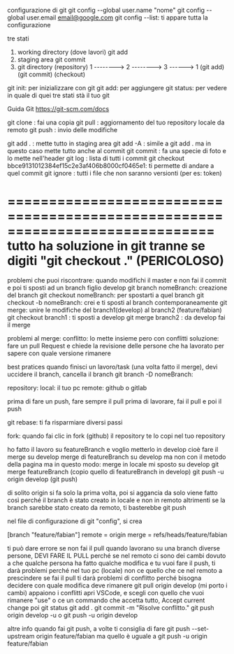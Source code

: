 
  configurazione di git
  git config --global user.name "nome"
  git config --global user.email email@google.com
  git config --list: ti appare tutta la configurazione
 
 
  tre stati
  1) working directory (dove lavori)
  git add
  2) staging area
  git commit
  3) git directory (repository)
  1  -------->  2  -------->  3  ------> 1
     (git add)    (git commit)   (checkout)
 
  git init: per inizializzare con git
  git add: per aggiungere
  git status: per vedere in quale di quei tre stati stà il tuo git
 
  Guida Git
  https://git-scm.com/docs
 
  git clone	: fai una copia
  git pull		: aggiornamento del tuo repository locale da remoto
  git push		: invio delle modifiche 
 
  git add .    : mette tutto in staging area
  git add -A   : simile a git add . ma in questo caso mette tutto anche al commit
  git commit   : fa una specie di foto e lo mette nell'header
  git log      : lista di tutti i commit
  git checkout bbce9131012384ef15c2e3af406b8000cf0465e1: ti permette di andare
  a quel commit
  git ignore   : tutti i file che non saranno versionti (per es: token)
 
  =============================================================================
  tutto ha soluzione in git tranne se digiti "git checkout ." (PERICOLOSO)
  =============================================================================
 
  problemi che puoi riscontrare:
  quando modifichi il master e non fai il commit e poi ti sposti ad un branch figlio develop
  git branch nomeBranch: creazione del branch
  git checkout nomeBranch: per spostarti a quel branch
  git checkout -b nomeBranch: crei e ti sposti al branch contemporaneamente
  git merge: unire le modifiche del branch1(develop) al branch2 (feature/fabian)
  git checkout branch1 : ti sposti a develop
  git merge branch2    : da develop fai il merge
 
  problemi al merge:
  conflitto: lo mette insieme pero con conflitti
  soluzione: fare un pull Request e chiede la revisione delle persone che ha lavorato per sapere con quale versione rimanere
 
  best pratices
  quando finisci un lavoro/task (una volta fatto il merge), devi uccidere il branch, cancella il branch
  git branch -D nomeBranch:
 
  repository:
  local: il tuo pc
  remote: github o gitlab
 
  prima di fare un push, fare sempre il pull
  prima di lavorare, fai il pull e poi il push
 
  git rebase: ti fa risparmiare diversi passi
 
  fork: quando fai clic in fork (github) il repository te lo copi nel tuo repository
 
  ho fatto il lavoro su featureBranch e voglio metterlo in develop cioè fare il merge su develop
  merge di featureBranch su develop ma non con il metodo della pagina
  ma in questo modo:
  merge in locale
  mi sposto su develop
  git merge featureBranch (copio quello di featureBranch in develop)
  git push -u origin develop (git push)
 
  di solito origin si fa solo la prima volta, poi si aggancia da solo
  viene fatto così perché il branch è stato creato in locale e non in remoto
  altrimenti se la branch sarebbe stato creato da remoto, ti basterebbe git push
  
  nel file di configurazione di git "config", si crea
  
   [branch "feature/fabian"]
	remote = origin
	merge = refs/heads/feature/fabian
  
  ti può dare errore se non fai il pull
  quando lavorano su una branch diverse persone, DEVI FARE IL PULL perché se nel
  remoto ci sono dei cambi dovuto a che qualche persona ha fatto qualche modifica
  e tu vuoi fare il push, ti darà problemi perché nel tuo pc (locale) non ce quello che ce nel remoto
  a prescindere se fai il pull ti darà problemi di conflitto perché bisogna
  decidere con quale modifica deve rimanere
  git pull origin develop (mi porto i cambi)
  appaiono i conflitti
  apri VSCode, e scegli con quello che vuoi rimanere "use" o ce un commando che accetta tutto, Accept current change
  poi git status
  git add .
  git commit -m "Risolve conflitto."
  git push origin develop -u  o  git push -u origin develop
 
  altre info
  quando fai git push, a volte ti consiglia di fare
  git push --set-upstream origin feature/fabian
  ma quello è uguale a
  git push -u origin feature/fabian
 

